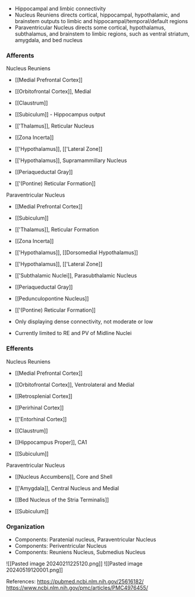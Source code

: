 - Hippocampal and limbic connectivity
- Nucleus Reuniens directs cortical, hippocampal, hypothalamic, and brainstem outputs to limbic and hippocampal/temporal/default regions
- Paraventricular Nucleus directs some cortical, hypothalamus, subthalamus, and brainstem to limbic regions, such as ventral striatum, amygdala, and bed nucleus
### Afferents
Nucleus Reuniens
- [[Medial Prefrontal Cortex]]
- [[Orbitofrontal Cortex]], Medial

- [[Claustrum]]
- [[Subiculum]] - Hippocampus output

- [['Thalamus]], Reticular Nucleus
- [[Zona Incerta]]
- [['Hypothalamus]], [['Lateral Zone]]
- [['Hypothalamus]], Supramammillary Nucleus

- [[Periaqueductal Gray]]
- [['(Pontine) Reticular Formation]]

Paraventricular Nucleus
- [[Medial Prefrontal Cortex]]

- [[Subiculum]]

- [['Thalamus]], Reticular Formation
- [[Zona Incerta]]
- [['Hypothalamus]], [[Dorsomedial Hypothalamus]]
- [['Hypothalamus]], [['Lateral Zone]]
- [['Subthalamic Nuclei]], Parasubthalamic Nucleus

- [[Periaqueductal Gray]]
- [[Pedunculopontine Nucleus]]
- [['(Pontine) Reticular Formation]]

- Only displaying dense connectivity, not moderate or low
- Currently limited to RE and PV of Midline Nuclei
### Efferents
Nucleus Reuniens
- [[Medial Prefrontal Cortex]]
- [[Orbitofrontal Cortex]], Ventrolateral and Medial
- [[Retrosplenial Cortex]]
- [[Perirhinal Cortex]]
- [['Entorhinal Cortex]]

- [[Claustrum]]

- [[Hippocampus Proper]], CA1
- [[Subiculum]]

Paraventricular Nucleus
- [[Nucleus Accumbens]], Core and Shell

- [['Amygdala]], Central Nucleus and Medial
- [[Bed Nucleus of the Stria Terminalis]]
- [[Subiculum]]
### Organization
- Components: Paratenial nucleus, Paraventricular Nucleus
- Components: Periventricular Nucleus
- Components: Reuniens Nucleus, Submedius Nucleus

![[Pasted image 20240211225120.png]]
![[Pasted image 20240519120001.png]]

References:
https://pubmed.ncbi.nlm.nih.gov/25616182/
https://www.ncbi.nlm.nih.gov/pmc/articles/PMC4976455/